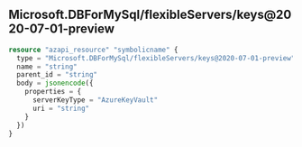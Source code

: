 ## Microsoft.DBForMySql/flexibleServers/keys@2020-07-01-preview

```terraform
resource "azapi_resource" "symbolicname" {
  type = "Microsoft.DBForMySql/flexibleServers/keys@2020-07-01-preview"
  name = "string"
  parent_id = "string"
  body = jsonencode({
    properties = {
      serverKeyType = "AzureKeyVault"
      uri = "string"
    }
  })
}

```

